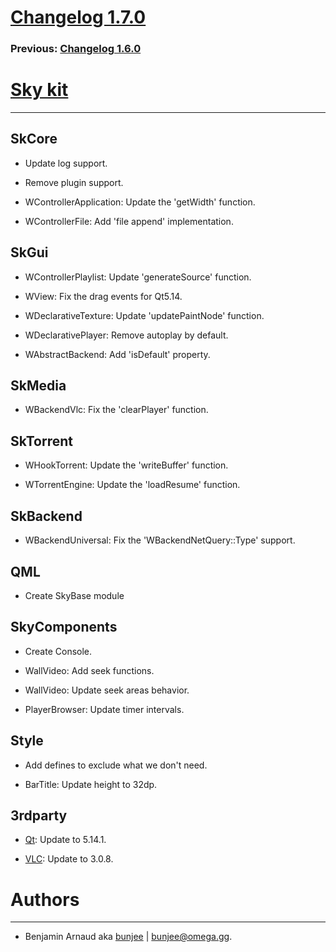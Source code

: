 # [Changelog 1.7.0](http://omega.gg/Sky/changes/1.7.0.html)

### Previous: [Changelog 1.6.0](1.6.0.html)

# [Sky kit](http://omega.gg/Sky)
---

## SkCore

- Update log support.

- Remove plugin support.

- WControllerApplication: Update the 'getWidth' function.

- WControllerFile: Add 'file append' implementation.


## SkGui

- WControllerPlaylist: Update 'generateSource' function.

- WView: Fix the drag events for Qt5.14.

- WDeclarativeTexture: Update 'updatePaintNode' function.

- WDeclarativePlayer: Remove autoplay by default.

- WAbstractBackend: Add 'isDefault' property.


## SkMedia

- WBackendVlc: Fix the 'clearPlayer' function.


## SkTorrent

- WHookTorrent: Update the 'writeBuffer' function.

- WTorrentEngine: Update the 'loadResume' function.


## SkBackend

- WBackendUniversal: Fix the 'WBackendNetQuery::Type' support.


## QML

- Create SkyBase module


## SkyComponents

- Create Console.

- WallVideo: Add seek functions.

- WallVideo: Update seek areas behavior.

- PlayerBrowser: Update timer intervals.


## Style

- Add defines to exclude what we don't need.

- BarTitle: Update height to 32dp.


## 3rdparty

- [Qt](http://download.qt.io/official_releases/qt): Update to 5.14.1.

- [VLC](http://github.com/videolan/vlc): Update to 3.0.8.


# Authors
---

- Benjamin Arnaud aka [bunjee](http://bunjee.me) | <bunjee@omega.gg>.

